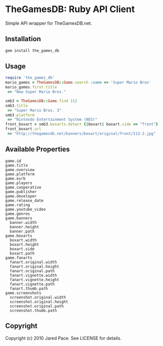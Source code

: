 TheGamesDB: Ruby API Client
===========================

Simple API wrapper for TheGamesDB.net.

Installation
------------

```bash
gem install the_games_db
```


Usage
-----

```ruby
require 'the_games_db'
mario_games = TheGamesDB::Game.search :name => 'Super Mario Bros'
mario_games.first.title
 => "New Super Mario Bros."

smb3 = TheGamesDB::Game.find 112
smb3.title
 => "Super Mario Bros. 3"
smb3.platform
 => "Nintendo Entertainment System (NES)"
front_boxart = smb3.boxarts.detect {|boxart| boxart.side == "front"}
front_boxart.url
 => "http://thegamesdb.net/banners/boxart/original/front/112-2.jpg"
```


Available Properties
--------------------

    game.id
    game.title
    game.overview
    game.platform
    game.esrb
    game.players
    game.cooperative
    game.publisher
    game.developer
    game.release_date
    game.rating
    game.youtube_video
    game.genres
    game.banners
      banner.width
      banner.height
      banner.path
    game.boxarts
      boxart.width
      boxart.height
      boxart.side
      boxart.path
    game.fanarts
      fanart.original.width
      fanart.original.height
      fanart.original.path
      fanart.vignette.width
      fanart.vignette.height
      fanart.vignette.path
      fanart.thumb.path
    game.screenshots
      screenshot.original.width
      screenshot.original.height
      screenshot.original.path
      screenshot.thumb.path


Copyright
---------

Copyright (c) 2010 Jared Pace. See LICENSE for details.
